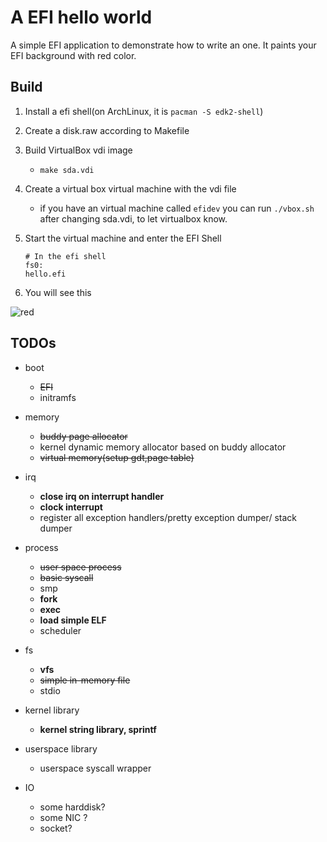 # A EFI hello world
A simple EFI application to demonstrate how to write an one.
It paints your EFI background with red color.

## Build
1. Install a efi shell(on ArchLinux, it is `pacman -S edk2-shell`)
1. Create a disk.raw according to Makefile
1. Build VirtualBox vdi image
    - `make sda.vdi`
1. Create a virtual box virtual machine with the vdi file
    - if you have an virtual machine called `efidev` you can run `./vbox.sh` after changing sda.vdi, to let virtualbox know.

1. Start the virtual machine and enter the EFI Shell
    ```
    # In the efi shell
    fs0:
    hello.efi
    ```
1. You will see this

![red](docs/red.png)

## TODOs
- boot
   - ~~EFI~~
   - initramfs
- memory
   - ~~buddy page allocator~~
   - kernel dynamic memory allocator based on buddy allocator
   - ~~virtual memory(setup gdt,page table)~~

- irq
    - **close irq on interrupt handler**
    - **clock interrupt**
    - register all exception handlers/pretty exception dumper/ stack dumper
    
- process
    - ~~user space process~~
    - ~~basic syscall~~
    - smp
    - **fork**
    - **exec**
    - **load simple ELF**
    - scheduler

- fs
    - **vfs**
    - ~~simple in-memory file~~
    - stdio

- kernel library
    - **kernel string library, sprintf**

- userspace library
    - userspace syscall wrapper

- IO
    - some harddisk?
    - some NIC ?
    - socket?